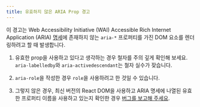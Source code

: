 ```yaml
---
title: 유효하지 않은 ARIA Prop 경고
---
```


이 경고는 Web Accessibility Initiative (WAI) Accessible Rich Internet Application (ARIA) [명세](https://www.w3.org/TR/wai-aria-1.1/#states_and_properties)에 존재하지 않는 `aria-*` 프로퍼티를 가진 DOM 요소를 렌더링하려고 할 때 발생합니다.

1. 유효한 prop을 사용하고 있다고 생각하는 경우 철자를 주의 깊게 확인해 보세요. `aria-labelledby`와 `aria-activedescendant`는 철자 실수가 잦습니다.

2. `aria-role`을 작성한 경우 `role`을 사용하려고 한 것일 수 있습니다.

3. 그렇지 않은 경우, 최신 버전의 React DOM을 사용하고 ARIA 명세에 나열된 유효한 프로퍼티 이름을 사용하고 있는지 확인한 경우 [버그를 보고해 주세요](https://github.com/facebook/react/issues/new/choose).
